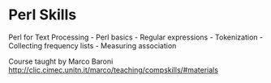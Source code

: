 Perl Skills
====

Perl for Text Processing
    - Perl basics
    - Regular expressions
    - Tokenization
    - Collecting frequency lists
    - Measuring association

Course taught by Marco Baroni
http://clic.cimec.unitn.it/marco/teaching/compskills/#materials
